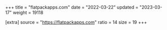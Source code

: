 +++
title = "flatpackapps.com"
date = "2022-03-22"
updated = "2023-03-17"
weight = 19118

[extra]
source = "https://flatpackapps.com"
ratio = 14
size = 19
+++
